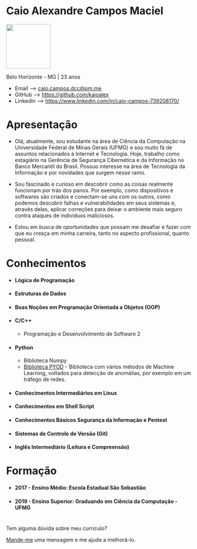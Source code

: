 # Caio Alexandre Campos Maciel

<img src="https://i.ibb.co/cTVrrLY/IMG-20180905-185013.jpg"
height="120" width="120">

 Belo Horizonte - MG | 23 anos



- Email --> caio.campos.dcc@pm.me
- GitHub --> https://github.com/kaioalex
- Linkedin --> https://www.linkedin.com/in/caio-campos-739208170/

# Apresentação
* Olá, atualmente, sou estudante na área de Ciência da Computação na Universidade Federal de Minas Gerais (UFMG) e sou muito fã de assuntos relacionados à Internet e Tecnologia. Hoje, trabalho como estagiário na Gerência de Segurança Cibernética e da Informação no Banco Mercantil do Brasil. Possuo interesse na área de Tecnologia da Informação e por novidades que surgem nesse ramo. 

* Sou fascinado e curioso em descobrir como as coisas realmente funcionam por trás dos panos. Por exemplo, como dispositivos e softwares são criados e conectam-se uns com os outros, como podemos descobrir falhas e vulnerabilidades em seus sistemas e, através delas, aplicar correções para deixar o ambiente mais seguro contra ataques de indivíduos maliciosos.

* Estou em busca de oportunidades que possam me desafiar e fazer com que eu cresça em minha carreira, tanto no aspecto profissional, quanto pessoal.

#
# Conhecimentos

- #### Lógica de Programação

- #### Estruturas de Dados

- #### Boas Noções em Programação Orientada a Objetos (OOP)

- #### C/C++
  - Programação e Desenvolvimento de Software 2

- #### Python
  - Biblioteca Numpy
  - [Biblioteca PYOD](https://github.com/kaioalex/Digital-Security) - Biblioteca com vários métodos de Machine Learning, voltados para detecção de anomálias, por exemplo em um tráfego de redes.

- #### Conhecimentos Intermediários em Linux

- #### Conhecimentos em Shell Script

- #### Conhecimentos Básicos Segurança da Informação e Pentest

- #### Sistemas de Controle de Versão (Git)

- #### Inglês Intermediário (Leitura e Compreensão)
#

# Formação

- #### 2017 - Ensino Médio: Escola Estadual São Sebastião
- #### 2019 - Ensino Superior: Graduando em Ciência da Computação - UFMG
#

Tem alguma dúvida sobre meu currículo?

[Mande-me](https://github.com/KaioAlex2018/curriculo/issues) uma mensagem e me ajude a melhorá-lo.
